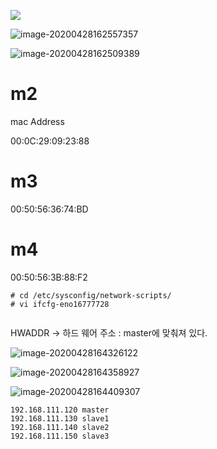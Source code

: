 ![](C:\Users\student\AppData\Roaming\Typora\typora-user-images\image-20200428162458789.png)

![image-20200428162557357](C:\Users\student\AppData\Roaming\Typora\typora-user-images\image-20200428162557357.png)

![image-20200428162509389](C:\Users\student\AppData\Roaming\Typora\typora-user-images\image-20200428162509389.png)

# m2 

mac Address

00:0C:29:09:23:88

# m3

00:50:56:36:74:BD

# m4

00:50:56:3B:88:F2



```
# cd /etc/sysconfig/network-scripts/
# vi ifcfg-eno16777728 


```

HWADDR -> 하드 웨어 주소 : master에 맞춰져 있다.

![image-20200428164326122](C:\Users\student\AppData\Roaming\Typora\typora-user-images\image-20200428164326122.png)

![image-20200428164358927](C:\Users\student\AppData\Roaming\Typora\typora-user-images\image-20200428164358927.png)

![image-20200428164409307](C:\Users\student\AppData\Roaming\Typora\typora-user-images\image-20200428164409307.png)



```
192.168.111.120 master
192.168.111.130 slave1
192.168.111.140 slave2
192.168.111.150 slave3
```

